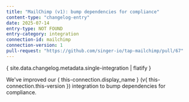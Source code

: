 ```yaml
---
title: "MailChimp (v1): bump dependencies for compliance"
content-type: "changelog-entry"
date: 2025-07-14
entry-type: NOT FOUND
entry-category: integration
connection-id: mailchimp
connection-version: 1
pull-request: "https://github.com/singer-io/tap-mailchimp/pull/67"
---
```

{ site.data.changelog.metadata.single-integration | flatify }

We've improved our { this-connection.display_name } (v{ this-connection.this-version }) integration to bump dependencies for compliance.